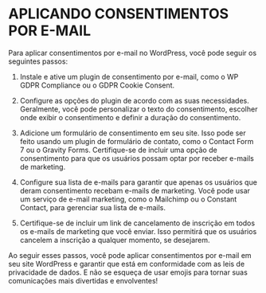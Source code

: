 # APLICANDO CONSENTIMENTOS POR E-MAIL
Para aplicar consentimentos por e-mail no WordPress, você pode seguir os seguintes passos:

1. Instale e ative um plugin de consentimento por e-mail, como o WP GDPR Compliance ou o GDPR Cookie Consent.

2. Configure as opções do plugin de acordo com as suas necessidades. Geralmente, você pode personalizar o texto do consentimento, escolher onde exibir o consentimento e definir a duração do consentimento.

3. Adicione um formulário de consentimento em seu site. Isso pode ser feito usando um plugin de formulário de contato, como o Contact Form 7 ou o Gravity Forms. Certifique-se de incluir uma opção de consentimento para que os usuários possam optar por receber e-mails de marketing.

4. Configure sua lista de e-mails para garantir que apenas os usuários que deram consentimento recebam e-mails de marketing. Você pode usar um serviço de e-mail marketing, como o Mailchimp ou o Constant Contact, para gerenciar sua lista de e-mails.

5. Certifique-se de incluir um link de cancelamento de inscrição em todos os e-mails de marketing que você enviar. Isso permitirá que os usuários cancelem a inscrição a qualquer momento, se desejarem.

Ao seguir esses passos, você pode aplicar consentimentos por e-mail em seu site WordPress e garantir que está em conformidade com as leis de privacidade de dados. E não se esqueça de usar emojis para tornar suas comunicações mais divertidas e envolventes! 